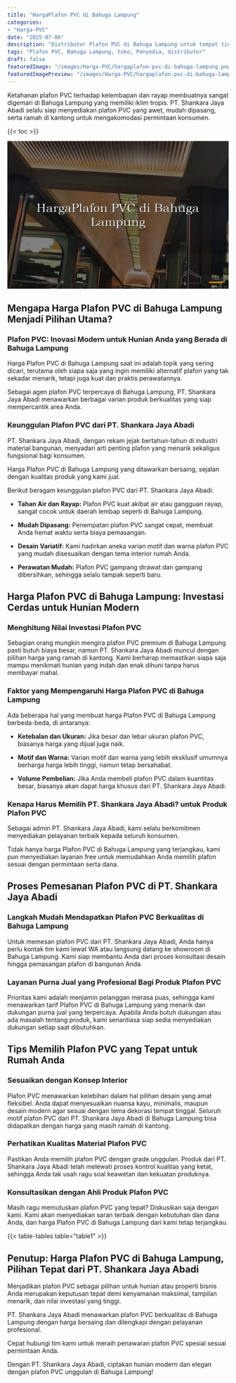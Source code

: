 ```yaml
---
title: "HargaPlafon PVC di Bahuga Lampung"
categories:
- "Harga-PVC"
date: "2025-07-06"
description: "Distributor Plafon PVC di Bahuga Lampung untuk tempat tinggal, perkantoran, serta gerai. Produk terbaik, variasi motif, pilihan warna modern, beserta layanan pemasangan oleh tim ahli serta jaminan resmi!|Jasa penjualan Plafon PVC di Bahuga Lampung bagi keperluan tempat tinggal, kantor, atau ritel, beserta produk berkualitas dan instalasi oleh tim profesional serta jaminan resmi.|Pilihan Plafon PVC di Bahuga Lampung yang andal untuk hunian, perkantoran, serta gerai, bersama panel berkualitas dan instalasi dikerjakan oleh tim berpengalaman dan garansi resmi.|Penyediaan Plafon PVC di Bahuga Lampung untuk tempat tinggal, office, dan ritel, dengan panel berkualitas dan pemasangan ditangani oleh tenaga ahli berpengalaman, disertai dengan garansi resmi.}"
tags: "Plafon PVC, Bahuga Lampung, toko, Penyedia, distributor"
draft: false
featuredImage: "/images/Harga-PVC/hargaplafon-pvc-di-bahuga-lampung.png"
featuredImagePreview: "/images/Harga-PVC/hargaplafon-pvc-di-bahuga-lampung.png"
---
```


Ketahanan plafon PVC terhadap kelembapan dan rayap membuatnya sangat digemari di Bahuga Lampung yang memiliki iklim tropis. PT. Shankara Jaya Abadi selalu siap menyediakan plafon PVC yang awet, mudah dipasang, serta ramah di kantong untuk mengakomodasi permintaan konsumen.

{{< toc >}}

![HargaPlafon PVC di Bahuga Lampung](/images/Harga-PVC/HargaPlafon-PVC-di-Bahuga-Lampung.png)

## Mengapa Harga Plafon PVC di Bahuga Lampung Menjadi Pilihan Utama?

### Plafon PVC: Inovasi Modern untuk Hunian Anda yang Berada di Bahuga Lampung

Harga Plafon PVC di Bahuga Lampung saat ini adalah topik yang sering dicari, terutama oleh siapa saja yang ingin memiliki alternatif plafon yang tak sekadar menarik, tetapi juga kuat dan praktis perawatannya.

Sebagai agen plafon PVC terpercaya di Bahuga Lampung, PT. Shankara Jaya Abadi menawarkan berbagai varian produk berkualitas yang siap mempercantik area Anda.

### Keunggulan Plafon PVC dari PT. Shankara Jaya Abadi

PT. Shankara Jaya Abadi, dengan rekam jejak bertahun-tahun di industri material bangunan, menyadari arti penting plafon yang menarik sekaligus fungsional bagi konsumen.

Harga Plafon PVC di Bahuga Lampung yang ditawarkan bersaing, sejalan dengan kualitas produk yang kami jual.

Berikut beragam keunggulan plafon PVC dari PT. Shankara Jaya Abadi:

- **Tahan Air dan Rayap:** Plafon PVC kuat akibat air atau gangguan rayap, sangat cocok untuk daerah lembap seperti di Bahuga Lampung.

- **Mudah Dipasang:** Penempatan plafon PVC sangat cepat, membuat Anda hemat waktu serta biaya pemasangan.

- **Desain Variatif:** Kami hadirkan aneka varian motif dan warna plafon PVC yang mudah disesuaikan dengan tema interior rumah Anda.

- **Perawatan Mudah:** Plafon PVC gampang dirawat dan gampang dibersihkan, sehingga selalu tampak seperti baru.

## Harga Plafon PVC di Bahuga Lampung: Investasi Cerdas untuk Hunian Modern

### Menghitung Nilai Investasi Plafon PVC

Sebagian orang mungkin mengira plafon PVC premium di Bahuga Lampung pasti butuh biaya besar, namun PT. Shankara Jaya Abadi muncul dengan pilihan harga yang ramah di kantong. Kami berharap memastikan siapa saja mampu menikmati hunian yang indah dan enak dihuni tanpa harus membayar mahal.

### Faktor yang Mempengaruhi Harga Plafon PVC di Bahuga Lampung

Ada beberapa hal yang membuat harga Plafon PVC di Bahuga Lampung berbeda-beda, di antaranya:

- **Ketebalan dan Ukuran:** Jika besar dan lebar ukuran plafon PVC, biasanya harga yang dijual juga naik.

- **Motif dan Warna:** Varian motif dan warna yang lebih eksklusif umumnya berharga harga lebih tinggi, namun tetap bersahabat.

- **Volume Pembelian:** Jika Anda membeli plafon PVC dalam kuantitas besar, biasanya akan dapat harga khusus dari PT. Shankara Jaya Abadi.

### Kenapa Harus Memilih PT. Shankara Jaya Abadi? untuk Produk Plafon PVC

Sebagai admin PT. Shankara Jaya Abadi, kami selalu berkomitmen menyediakan pelayanan terbaik kepada seluruh konsumen.

Tidak hanya harga Plafon PVC di Bahuga Lampung yang terjangkau, kami pun menyediakan layanan free untuk memudahkan Anda memilih plafon sesuai dengan permintaan serta dana.

## Proses Pemesanan Plafon PVC di PT. Shankara Jaya Abadi

### Langkah Mudah Mendapatkan Plafon PVC Berkualitas di Bahuga Lampung

Untuk memesan plafon PVC dari PT. Shankara Jaya Abadi, Anda hanya perlu kontak tim kami lewat WA atau langsung datang ke showroom di Bahuga Lampung. Kami siap membantu Anda dari proses konsultasi desain hingga pemasangan plafon di bangunan Anda.

### Layanan Purna Jual yang Profesional Bagi Produk Plafon PVC

Prioritas kami adalah menjamin pelanggan merasa puas, sehingga kami menawarkan tarif Plafon PVC di Bahuga Lampung yang menarik dan dukungan purna jual yang terpercaya. Apabila Anda butuh dukungan atau ada masalah tentang produk, kami senantiasa siap sedia menyediakan dukungan setiap saat dibutuhkan.

## Tips Memilih Plafon PVC yang Tepat untuk Rumah Anda

### Sesuaikan dengan Konsep Interior

Plafon PVC menawarkan kelebihan dalam hal pilihan desain yang amat fleksibel. Anda dapat menyesuaikan nuansa kayu, minimalis, maupun desain modern agar sesuai dengan tema dekorasi tempat tinggal. Seluruh motif plafon PVC dari PT. Shankara Jaya Abadi di Bahuga Lampung bisa didapatkan dengan harga yang masih ramah di kantong.

### Perhatikan Kualitas Material Plafon PVC

Pastikan Anda memilih plafon PVC dengan grade unggulan. Produk dari PT. Shankara Jaya Abadi telah melewati proses kontrol kualitas yang ketat, sehingga Anda tak usah ragu soal keawetan dan kekuatan produknya.

### Konsultasikan dengan Ahli Produk Plafon PVC

Masih ragu memutuskan plafon PVC yang tepat? Diskusikan saja dengan kami. Kami akan menyediakan saran terbaik dengan kebutuhan dan dana Anda, dan harga Plafon PVC di Bahuga Lampung dari kami tetap terjangkau.

{{< table-tables table="table1" >}}

## Penutup: Harga Plafon PVC di Bahuga Lampung, Pilihan Tepat dari PT. Shankara Jaya Abadi

Menjadikan plafon PVC sebagai pilihan untuk hunian atau properti bisnis Anda merupakan keputusan tepat demi kenyamanan maksimal, tampilan menarik, dan nilai investasi yang tinggi.

PT. Shankara Jaya Abadi menawarkan plafon PVC berkualitas di Bahuga Lampung dengan harga bersaing dan dilengkapi dengan pelayanan profesional.

Cepat hubungi tim kami untuk meraih penawaran plafon PVC spesial sesuai permintaan Anda.

Dengan PT. Shankara Jaya Abadi, ciptakan hunian modern dan elegan dengan plafon PVC unggulan di Bahuga Lampung!
